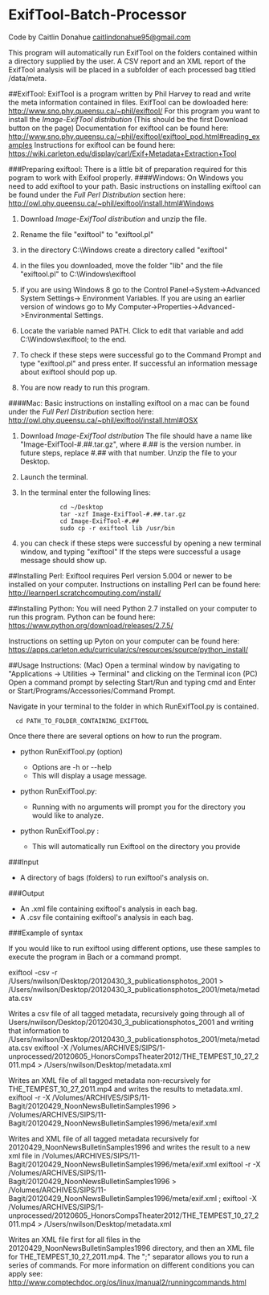 # ExifTool-Batch-Processor
Code by Caitlin Donahue caitlindonahue95@gmail.com

This program will automatically run ExifTool on the folders contained within a directory supplied by the user.  A CSV report and an XML report of the ExifTool analysis will be placed in a subfolder of each processed bag titled /data/meta.

##ExifTool:
ExifTool is a program written by Phil Harvey to read and write the meta information contained in files.
ExifTool can be dowloaded here: http://www.sno.phy.queensu.ca/~phil/exiftool/
For this program you want to install the *Image-ExifTool distribution* (This should be the first Download button on the page)
Documentation for exiftool can be found here: http://www.sno.phy.queensu.ca/~phil/exiftool/exiftool_pod.html#reading_examples
Instructions for exiftool can be found here: https://wiki.carleton.edu/display/carl/Exif+Metadata+Extraction+Tool

###Preparing exiftool:
There is a little bit of preparation required for this pogram to work with Exifool properly.
####Windows:
On Windows you need to add exiftool to your path.
Basic instructions on installing exiftool can be found under the *Full Perl Distribution* section here:
http://owl.phy.queensu.ca/~phil/exiftool/install.html#Windows

1. Download *Image-ExifTool distribution* and unzip the file. 

2. Rename the file "exiftool" to "exiftool.pl"

3. in the directory C:\Windows create a directory called "exiftool"

4. in the files you downloaded, move the folder "lib" and the file "exiftool.pl" to C:\Windows\exiftool

5. if you are using Windows 8 go to the Control Panel->System->Advanced System Settings-> Environment Variables. If you are using an earlier version of windows go to My Computer->Properties->Advanced->Environmental Settings.

6. Locate the variable named PATH. Click to edit that variable and add C:\Windows\exiftool; to the end.

7. To check if these steps were successful go to the Command Prompt and type "exiftool.pl" and press enter. If successful an information message about exiftool should pop up.

8. You are now ready to run this program.

####Mac:
Basic instructions on installing exiftool on a mac can be found under the *Full Perl Distribution* section here:
http://owl.phy.queensu.ca/~phil/exiftool/install.html#OSX

1. Download *Image-ExifTool dstribution* The file should have a name like "Image-ExifTool-#.##.tar.gz", where #.## is the version number. in future steps, replace #.## with that number. Unzip the file to your Desktop.
2. Launch the terminal.
3. In the terminal enter the following lines:

                  cd ~/Desktop
                  tar -xzf Image-ExifTool-#.##.tar.gz
                  cd Image-ExifTool-#.##
                  sudo cp -r exiftool lib /usr/bin
4. you can check if these steps were successful by opening a new terminal window, and typing "exiftool" If the steps were successful a usage message should show up.


##Installing Perl:
Exiftool requires Perl version 5.004 or newer to be installed on your computer.
Instructions on installing Perl can be found here: http://learnperl.scratchcomputing.com/install/

##Installing Python:
You will need Python 2.7 installed on your computer to run this program.
Python can be found here: https://www.python.org/download/releases/2.7.5/


Instructions on setting up Pyton on your computer can be found here: https://apps.carleton.edu/curricular/cs/resources/source/python_install/


##Usage Instructions:
(Mac) Open a terminal window by navigating to "Applications -> Utilities -> Terminal" and clicking on the Terminal icon
(PC) Open a command prompt by selecting Start/Run and typing cmd and Enter or Start/Programs/Accessories/Command Prompt.

Navigate in your terminal to the folder in which RunExifTool.py is contained.

      cd PATH_TO_FOLDER_CONTAINING_EXIFTOOL

Once there there are several options on how to run the program.

- python RunExifTool.py (option)
  - Options are -h or --help 
  - This will display a usage message.

- python RunExifTool.py:
  - Running with no arguments will prompt you for the directory you would like to analyze.

- python RunExifTool.py <path to files to analyze>:
  - This will automatically run Exiftool on the directory you provide
  

###Input
- A directory of bags (folders) to run exiftool's analysis on.

###Output
- An .xml file containing exiftool's analysis in each bag.
- A .csv file containing exiftool's analysis in each bag.

###Example of syntax

If you would like to run exiftool using different options, use these samples to execute the program in Bach or a command prompt.

exiftool -csv -r /Users/nwilson/Desktop/20120430_3_publicationsphotos_2001 > /Users/nwilson/Desktop/20120430_3_publicationsphotos_2001/meta/metadata.csv

Writes a csv file of all tagged metadata, recursively going through all of Users/nwilson/Desktop/20120430_3_publicationsphotos_2001 and writing that information to /Users/nwilson/Desktop/20120430_3_publicationsphotos_2001/meta/metadata.csv
exiftool -X /Volumes/ARCHIVES/SIPS/1-unprocessed/20120605_HonorsCompsTheater2012/THE_TEMPEST_10_27_2011.mp4 > /Users/nwilson/Desktop/metadata.xml 

Writes an XML file of all tagged metadata non-recursively for THE_TEMPEST_10_27_2011.mp4 and writes the results to metadata.xml.
exiftool -r -X /Volumes/ARCHIVES/SIPS/11-Bagit/20120429_NoonNewsBulletinSamples1996 > /Volumes/ARCHIVES/SIPS/11-Bagit/20120429_NoonNewsBulletinSamples1996/meta/exif.xml

Writes and XML file of all tagged metadata recursively for 20120429_NoonNewsBulletinSamples1996 and writes the result to a new xml file in /Volumes/ARCHIVES/SIPS/11-Bagit/20120429_NoonNewsBulletinSamples1996/meta/exif.xml
exiftool -r -X /Volumes/ARCHIVES/SIPS/11-Bagit/20120429_NoonNewsBulletinSamples1996 > /Volumes/ARCHIVES/SIPS/11-Bagit/20120429_NoonNewsBulletinSamples1996/meta/exif.xml ; exiftool -X /Volumes/ARCHIVES/SIPS/1-unprocessed/20120605_HonorsCompsTheater2012/THE_TEMPEST_10_27_2011.mp4 > /Users/nwilson/Desktop/metadata.xml

Writes an XML file first for all files in the 20120429_NoonNewsBulletinSamples1996 directory, and then an XML file for THE_TEMPEST_10_27_2011.mp4.  The ";" separator allows you to run a series of commands.  For more information on different conditions you can apply see: http://www.comptechdoc.org/os/linux/manual2/runningcommands.html

